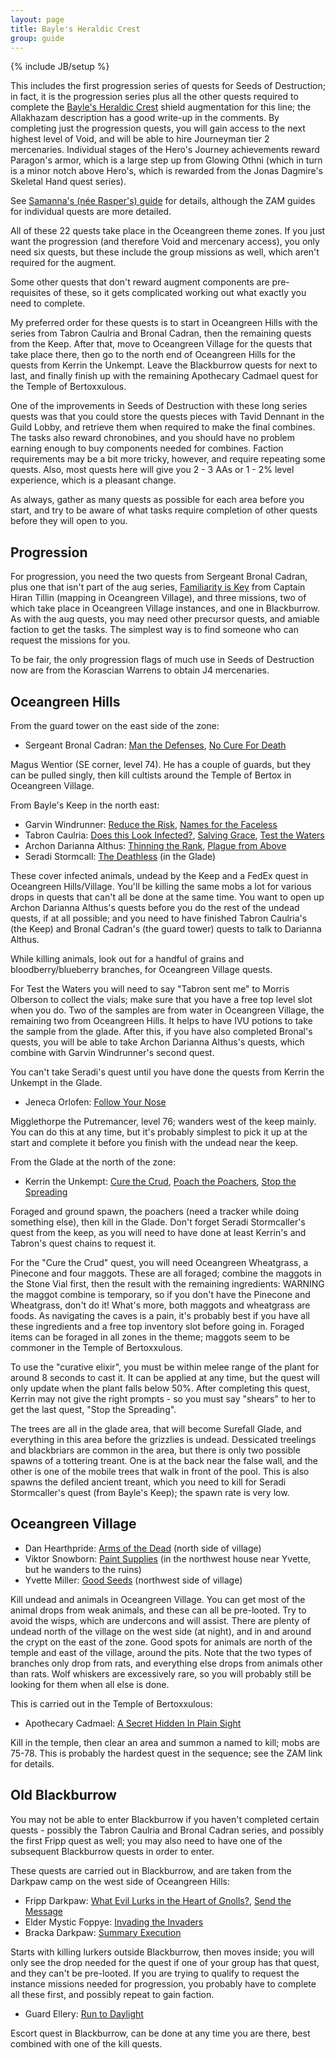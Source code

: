 ```yaml
---
layout: page
title: Bayle's Heraldic Crest
group: guide
---
```

{% include JB/setup %}

This includes the first progression series of quests for Seeds of Destruction; in fact, it is the progression series plus all the other quests required to complete the [Bayle's Heraldic Crest](http://lucy.allakhazam.com/item.html?id=42727) shield augmentation for this line; the Allakhazam description has a good write-up in the comments.  By completing just the progression quests, you will gain access to the next highest level of Void, and will be able to hire Journeyman tier 2 mercenaries.  Individual stages of the Hero's Journey achievements reward Paragon's armor, which is a large step up from Glowing Othni (which in turn is a minor notch above Hero's, which is rewarded from the Jonas Dagmire's Skeletal Hand quest series).

See [Samanna's (née Rasper's) guide](http://rasper.samanna.net/SoD/BayleCrest.html) for details, although the ZAM guides for individual quests are more detailed.

All of these 22 quests take place in the Oceangreen theme zones.  If you just want the progression (and therefore Void and mercenary access), you only need six quests, but these include the group missions as well, which aren't required for the augment.

Some other quests that don't reward augment components are pre-requisites of these, so it gets complicated working out what exactly you need to complete.

My preferred order for these quests is to start in Oceangreen Hills with the series from Tabron Caulria and Bronal Cadran, then the remaining quests from the Keep.  After that, move to Oceangreen Village for the quests that take place there, then go to the north end of Oceangreen Hills for the quests from Kerrin the Unkempt.  Leave the Blackburrow quests for next to last, and finally finish up with the remaining Apothecary Cadmael quest for the Temple of Bertoxxulous.

One of the improvements in Seeds of Destruction with these long series quests was that you could store the quests pieces with Tavid Dennant in the Guild Lobby, and retrieve them when required to make the final combines.  The tasks also reward chronobines, and you should have no problem earning enough to buy components needed for combines.  Faction requirements may be a bit more tricky, however, and require repeating some quests.  Also, most quests here will give you 2 - 3 AAs or 1 - 2% level experience, which is a pleasant change.

As always, gather as many quests as possible for each area before you start, and try to be aware of what tasks require completion of other quests before they will open to you.

## Progression

For progression, you need the two quests from Sergeant Bronal Cadran, plus one that isn't part of the aug series, [Familiarity is Key](http://everquest.allakhazam.com/db/quest.html?quest=4661) from Captain Hiran Tillin (mapping in Oceangreen Village), and three missions, two of which take place in Oceangreen Village instances, and one in Blackburrow.  As with the aug quests, you may need other precursor quests, and amiable faction to get the tasks.  The simplest way is to find someone who can request the missions for you.

To be fair, the only progression flags of much use in Seeds of Destruction now are from the Korascian Warrens to obtain J4 mercenaries.

## Oceangreen Hills

From the guard tower on the east side of the zone:

- Sergeant Bronal Cadran: [Man the Defenses](http://everquest.allakhazam.com/db/quest.html?quest=4638), [No Cure For Death](http://everquest.allakhazam.com/db/quest.html?quest=4642)

Magus Wentior (SE corner, level 74).  He has a couple of guards, but they can be pulled singly, then kill cultists around the Temple of Bertox in Oceangreen Village.

From Bayle's Keep in the north east:

- Garvin Windrunner: [Reduce the Risk](http://everquest.allakhazam.com/db/quest.html?quest=4649), [Names for the Faceless](http://everquest.allakhazam.com/db/quest.html?quest=4650)
- Tabron Caulria: [Does this Look Infected?](http://everquest.allakhazam.com/db/quest.html?quest=4651), [Salving Grace](http://everquest.allakhazam.com/db/quest.html?quest=4652), [Test the Waters](http://everquest.allakhazam.com/db/quest.html?quest=4653)
- Archon Darianna Althus: [Thinning the Rank](http://everquest.allakhazam.com/db/quest.html?quest=4666), [Plague from Above](http://everquest.allakhazam.com/db/quest.html?quest=4660)
- Seradi Stormcall: [The Deathless](http://everquest.allakhazam.com/db/quest.html?quest=4755) (in the Glade)

These cover infected animals, undead by the Keep and a FedEx quest in Oceangreen Hills/Village.  You'll be killing the same mobs a lot for various drops in quests that can't all be done at the same time.  You want to open up Archon Darianna Althus's quests before you do the rest of the undead quests, if at all possible; and you need to have finished Tabron Caulria's (the Keep) and Bronal Cadran's (the guard tower) quests to talk to Darianna Althus.

While killing animals, look out for a handful of grains and bloodberry/blueberry branches, for Oceangreen Village quests.

For Test the Waters you will need to say "Tabron sent me" to Morris Olberson to collect the vials; make sure that you have a free top level slot when you do.  Two of the samples are from water in Oceangreen Village, the remaining two from Oceangreen Hills.  It helps to have IVU potions to take the sample from the glade.  After this, if you have also completed Bronal's quests, you will be able to take Archon Darianna Althus's quests, which combine with Garvin Windrunner's second quest.

You can't take Seradi's quest until you have done the quests from Kerrin the Unkempt in the Glade.

- Jeneca Orlofen: [Follow Your Nose](http://everquest.allakhazam.com/db/quest.html?quest=4643)

Migglethorpe the Putremancer, level 76; wanders west of the keep mainly.  You can do this at any time, but it's probably simplest to pick it up at the start and complete it before you finish with the undead near the keep.

From the Glade at the north of the zone:

-  Kerrin the Unkempt: [Cure the Crud](http://everquest.allakhazam.com/db/quest.html?quest=4644), [Poach the Poachers](http://everquest.allakhazam.com/db/quest.html?quest=4645), [Stop the Spreading](http://everquest.allakhazam.com/db/quest.html?quest=4646)

Foraged and ground spawn, the poachers (need a tracker while doing something else), then kill in the Glade.  Don't forget Seradi Stormcaller's quest from the keep, as you will need to have done at least Kerrin's and Tabron's quest chains to request it.

For the "Cure the Crud" quest, you will need Oceangreen Wheatgrass, a Pinecone and four maggots.  These are all foraged; combine the maggots in the Stone Vial first, then the result with the remaining ingredients: WARNING the maggot combine is temporary, so if you don't have the Pinecone and Wheatgrass, don't do it!  What's more, both maggots and wheatgrass are foods.  As navigating the caves is a pain, it's probably best if you have all these ingredients and a free top inventory slot before going in.  Foraged items can be foraged in all zones in the theme; maggots seem to be commoner in the Temple of Bertoxxulous.

To use the "curative elixir", you must be within melee range of the plant for around 8 seconds to cast it.  It can be applied at any time, but the quest will only update when the plant falls below 50%.  After completing this quest, Kerrin may not give the right prompts - so you must say "shears" to her to get the last quest, "Stop the Spreading".

The trees are all in the glade area, that will become Surefall Glade, and everything in this area before the grizzlies is undead.  Dessicated treelings and blackbriars are common in the area, but there is only two possible spawns of a tottering treant.  One is at the back near the false wall, and the other is one of the mobile trees that walk in front of the pool.  This is also spawns the defiled ancient treant, which you need to kill for Seradi Stormcaller's quest (from Bayle's Keep); the spawn rate is very low.

## Oceangreen Village

- Dan Hearthpride: [Arms of the Dead](http://everquest.allakhazam.com/db/quest.html?quest=4654) (north side of village)
- Viktor Snowborn: [Paint Supplies](http://everquest.allakhazam.com/db/quest.html?quest=4656) (in the northwest house near Yvette, but he wanders to the ruins)
- Yvette Miller: [Good Seeds](http://everquest.allakhazam.com/db/quest.html?quest=4655) (northwest side of village)

Kill undead and animals in Oceangreen Village.  You can get most of the animal drops from weak animals, and these can all be pre-looted.  Try to avoid the wisps, which are undercons and will assist.  There are plenty of undead north of the village on the west side (at night), and in and around the crypt on the east of the zone.  Good spots for animals are north of the temple and east of the village, around the pits.  Note that the two types of branches only drop from rats, and everything else drops from animals other than rats.  Wolf whiskers are excessively rare, so you will probably still be looking for them when all else is done.

This is carried out in the Temple of Bertoxxulous:

- Apothecary Cadmael: [A Secret Hidden In Plain Sight](http://everquest.allakhazam.com/db/quest.html?quest=4670)

Kill in the temple, then clear an area and summon a named to kill; mobs are 75-78.  This is probably the hardest quest in the sequence; see the ZAM link for details.

## Old Blackburrow

You may not be able to enter Blackburrow if you haven't completed certain quests - possibly the Tabron Caulria and Bronal Cadran series, and possibly the first Fripp quest as well; you may also need to have one of the subsequent Blackburrow quests in order to enter.

These quests are carried out in Blackburrow, and are taken from the Darkpaw camp on the west side of Oceangreen Hills:

- Fripp Darkpaw: [What Evil Lurks in the Heart of Gnolls?](http://everquest.allakhazam.com/db/quest.html?quest=4648), [Send the Message](http://everquest.allakhazam.com/db/quest.html?quest=4647)
- Elder Mystic Foppye: [Invading the Invaders](http://everquest.allakhazam.com/db/quest.html?quest=4668)
- Bracka Darkpaw: [Summary Execution](http://everquest.allakhazam.com/db/quest.html?quest=4669)

Starts with killing lurkers outside Blackburrow, then moves inside; you will only see the drop needed for the quest if one of your group has that quest, and they can't be pre-looted.  If you are trying to qualify to request the instance missions needed for progression, you probably have to complete all these first, and possibly repeat to gain faction.

- Guard Ellery: [Run to Daylight](http://everquest.allakhazam.com/db/quest.html?quest=4680)

Escort quest in Blackburrow, can be done at any time you are there, best combined with one of the kill quests.
